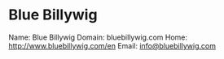 
# Blue Billywig

Name: Blue Billywig
Domain: bluebillywig.com
Home: http://www.bluebillywig.com/en
Email: info@bluebillywig.com
